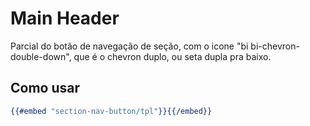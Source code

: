 # Main Header

Parcial do botão de navegação de seção, com o icone "bi bi-chevron-double-down", que é o chevron duplo, ou seta dupla pra baixo.

## Como usar

```handlebars
{{#embed "section-nav-button/tpl"}}{{/embed}}
```
